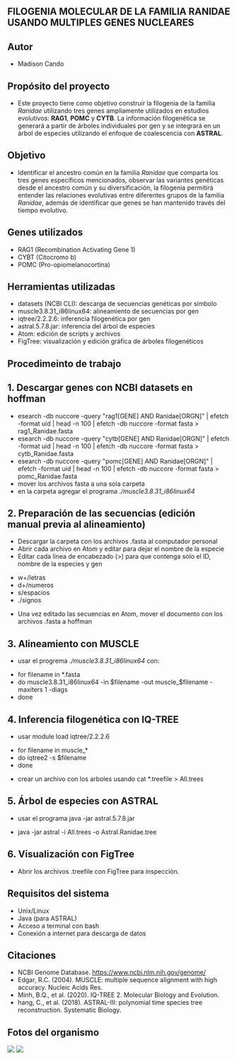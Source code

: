 ## FILOGENIA MOLECULAR DE LA FAMILIA RANIDAE USANDO MULTIPLES GENES NUCLEARES

## Autor
* Madison Cando

## Propósito del proyecto
* Este proyecto tiene como objetivo construir la filogenia de la familia *Ranidae* utilizando tres genes ampliamente utilizados en estudios evolutivos: **RAG1**, **POMC** y **CYTB**. La información filogenética se generará a partir de árboles individuales por gen y se integrará en un árbol de especies utilizando el enfoque de coalescencia con **ASTRAL**.

## Objetivo
* Identificar el ancestro común en la familia *Ranidae* que comparta los tres genes específicos mencionados, observar las variantes genéticas desde el ancestro común y su diversificación, la filogenia permitirá entender las relaciones evolutivas entre diferentes grupos de la familia *Ranidae*, además de identificar que genes se han mantenido través del tiempo evolutivo.

## Genes utilizados
* RAG1 (Recombination Activating Gene 1)
* CYBT (Citocromo b)
* POMC (Pro-opiomelanocortina)

## Herramientas utilizadas
* datasets (NCBI CLI): descarga de secuencias genéticas por símbolo
* muscle3.8.31_i86linux64: alineamiento de secuencias por gen
* iqtree/2.2.2.6: inferencia filogenética por gen
* astral.5.7.8.jar: inferencia del árbol de especies
* Atom: edición de scripts y archivos
* FigTree: visualización y edición gráfica de árboles filogenéticos

## Procedimeinto de trabajo

## 1. Descargar genes con NCBI datasets en hoffman
* esearch -db nuccore -query "rag1[GENE] AND Ranidae[ORGN]" | efetch -format uid | head -n 100 | efetch -db nuccore -format fasta > rag1_Ranidae.fasta
* esearch -db nuccore -query "cytb[GENE] AND Ranidae[ORGN]" | efetch -format uid | head -n 100 | efetch -db nuccore -format fasta > cytb_Ranidae.fasta
* esearch -db nuccore -query "pomc[GENE] AND Ranidae[ORGN]" | efetch -format uid | head -n 100 | efetch -db nuccore -format fasta > pomc_Ranidae.fasta
* mover los archivos fasta a una sola carpeta
* en la carpeta agregar el programa *./muscle3.8.31_i86linux64* 

## 2. Preparación de las secuencias (edición manual previa al alineamiento)
* Descargar la carpeta con los archivos .fasta al computador personal
* Abrir cada archivo en Atom y editar para dejar el nombre de la especie
* Editar cada línea de encabezado (>) para que contenga solo el ID, nombre de la especies y gen
- w+/letras
- d+/numeros
- s/espacios
- ./signos 
* Una vez editado las secuencias en Atom, mover el documento con los archivos .fasta a hoffman

## 3. Alineamiento con MUSCLE
* usar el progrema *./muscle3.8.31_i86linux64* con:
- for filename in *.fasta
- do muscle3.8.31_i86linux64 -in $filename -out muscle_$filename -maxiters 1 -diags
- done 

## 4. Inferencia filogenética con IQ-TREE
* usar module load iqtree/2.2.2.6
- for filename in muscle_*
- do iqtree2 -s $filename
- done
* crear un archivo con los arboles usando cat *.treefile > All.trees

## 5. Árbol de especies con ASTRAL
* usar el programa java -jar astral.5.7.8.jar 
- java -jar astral -i All.trees -o Astral.Ranidae.tree

## 6. Visualización con FigTree
* Abrir los archivos .treefile con FigTree para inspección.

## Requisitos del sistema

* Unix/Linux
* Java (para ASTRAL)
* Acceso a terminal con bash
* Conexión a internet para descarga de datos

## Citaciones

* NCBI Genome Database. https://www.ncbi.nlm.nih.gov/genome/
* Edgar, R.C. (2004). MUSCLE: multiple sequence alignment with high accuracy. Nucleic Acids Res.
* Minh, B.Q., et al. (2020). IQ-TREE 2. Molecular Biology and Evolution.
* hang, C., et al. (2018). ASTRAL-III: polynomial time species tree reconstruction. Systematic Biology.

## Fotos del organismo
![ ](https://inaturalist-open-data.s3.amazonaws.com/photos/17781494/medium.jpeg)
![ ](https://inaturalist-open-data.s3.amazonaws.com/photos/5997078/medium.jpg)
